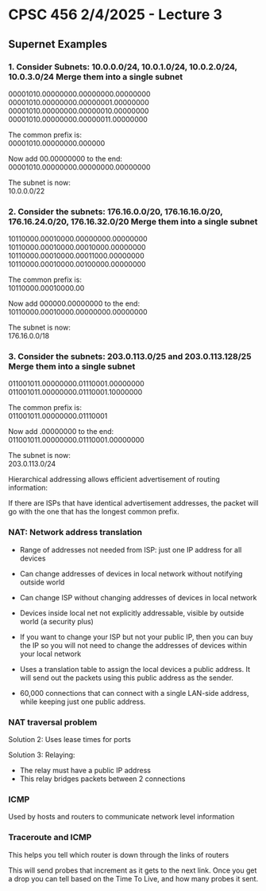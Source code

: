 # CPSC 456 2/4/2025 - Lecture 3

## Supernet Examples

### 1. Consider Subnets: 10.0.0.0/24, 10.0.1.0/24, 10.0.2.0/24, 10.0.3.0/24 Merge them into a single subnet

00001010.00000000.00000000.00000000  
00001010.00000000.00000001.00000000  
00001010.00000000.00000010.00000000  
00001010.00000000.00000011.00000000  

The common prefix is:  
00001010.00000000.000000  

Now add 00.00000000 to the end:  
00001010.00000000.00000000.00000000  

The subnet is now:  
10.0.0.0/22


### 2. Consider the subnets: 176.16.0.0/20, 176.16.16.0/20, 176.16.24.0/20, 176.16.32.0/20 Merge them into a single subnet  

10110000.00010000.00000000.00000000  
10110000.00010000.00010000.00000000  
10110000.00010000.00011000.00000000  
10110000.00010000.00100000.00000000

The common prefix is:  
10110000.00010000.00  

Now add 000000.00000000 to the end:  
10110000.00010000.00000000.00000000  

The subnet is now:  
176.16.0.0/18 

### 3. Consider the subnets: 203.0.113.0/25 and 203.0.113.128/25 Merge them into a single subnet

011001011.00000000.01110001.00000000  
011001011.00000000.01110001.10000000  

The common prefix is:  
011001011.00000000.01110001

Now add .00000000 to the end:  
011001011.00000000.01110001.00000000

The subnet is now:  
203.0.113.0/24


Hierarchical addressing allows efficient advertisement of routing information:  

If there are ISPs that have identical advertisement addresses, the packet will go with the one that has the longest common prefix.

### NAT: Network address translation

- Range of addresses not needed from ISP: just one IP address for all devices
- Can change addresses of devices in local network without notifying outside world
- Can change ISP without changing addresses of devices in local network
- Devices inside local net not explicitly addressable, visible by outside world (a security plus)
- If you want to change your ISP but not your public IP, then you can buy the IP so you will not need to change the addresses of devices within your local network

- Uses a translation table to assign the local devices a public address. It will send out the packets using this public address as the sender. 

- 60,000 connections that can connect with a single LAN-side address, while keeping just one public address.


### NAT traversal problem 

Solution 2: Uses lease times for ports

Solution 3: Relaying:  
- The relay must have a public IP address
- This relay bridges packets between 2 connections

### ICMP 
Used by hosts and routers to communicate network level information 

### Traceroute and ICMP
This helps you tell which router is down through the links of routers

This will send probes that increment as it gets to the next link. Once you get a drop you can tell based on the Time To Live, and how many probes it sent. 


